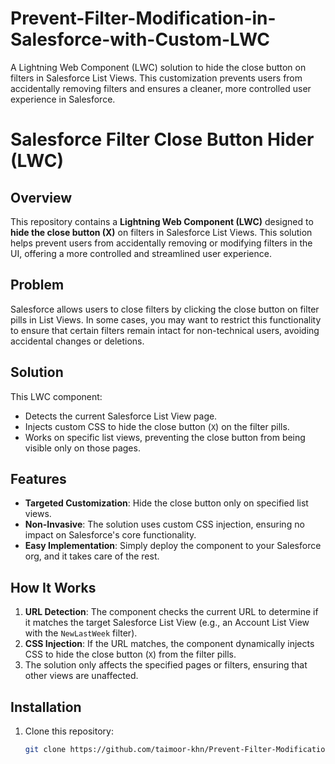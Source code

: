 # Prevent-Filter-Modification-in-Salesforce-with-Custom-LWC
A Lightning Web Component (LWC) solution to hide the close button on filters in Salesforce List Views. This customization prevents users from accidentally removing filters and ensures a cleaner, more controlled user experience in Salesforce.
# Salesforce Filter Close Button Hider (LWC)

## Overview
This repository contains a **Lightning Web Component (LWC)** designed to **hide the close button (X)** on filters in Salesforce List Views. This solution helps prevent users from accidentally removing or modifying filters in the UI, offering a more controlled and streamlined user experience.

## Problem
Salesforce allows users to close filters by clicking the close button on filter pills in List Views. In some cases, you may want to restrict this functionality to ensure that certain filters remain intact for non-technical users, avoiding accidental changes or deletions.

## Solution
This LWC component:
- Detects the current Salesforce List View page.
- Injects custom CSS to hide the close button (`X`) on the filter pills.
- Works on specific list views, preventing the close button from being visible only on those pages.

## Features
- **Targeted Customization**: Hide the close button only on specified list views.
- **Non-Invasive**: The solution uses custom CSS injection, ensuring no impact on Salesforce's core functionality.
- **Easy Implementation**: Simply deploy the component to your Salesforce org, and it takes care of the rest.

## How It Works
1. **URL Detection**: The component checks the current URL to determine if it matches the target Salesforce List View (e.g., an Account List View with the `NewLastWeek` filter).
2. **CSS Injection**: If the URL matches, the component dynamically injects CSS to hide the close button (`X`) from the filter pills.
3. The solution only affects the specified pages or filters, ensuring that other views are unaffected.

## Installation

1. Clone this repository:
   ```bash
   git clone https://github.com/taimoor-khn/Prevent-Filter-Modification-in-Salesforce-with-Custom-LWC.git
